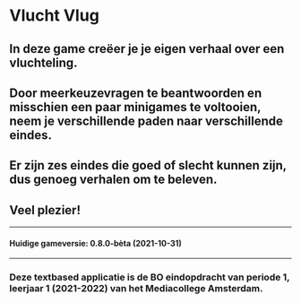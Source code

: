 # Vlucht Vlug

## In deze game creëer je je eigen verhaal over een vluchteling.

## Door meerkeuzevragen te beantwoorden en misschien een paar minigames te voltooien, neem je verschillende paden naar verschillende eindes.

## Er zijn zes eindes die goed of slecht kunnen zijn, dus genoeg verhalen om te beleven.

## Veel plezier!
---
#### Huidige gameversie: 0.8.0-bèta (2021-10-31)
---
### Deze textbased applicatie is de BO eindopdracht van periode 1, leerjaar 1 (2021-2022) van het Mediacollege Amsterdam.